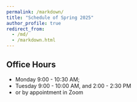 ```yaml
---
permalink: /markdown/
title: "Schedule of Spring 2025"
author_profile: true
redirect_from: 
  - /md/
  - /markdown.html
---
```


## Office Hours
 * Monday 9:00 - 10:30 AM;
 * Tuesday 9:00 - 10:00 AM, and 2:00 - 2:30 PM
 * or by appointment in Zoom
